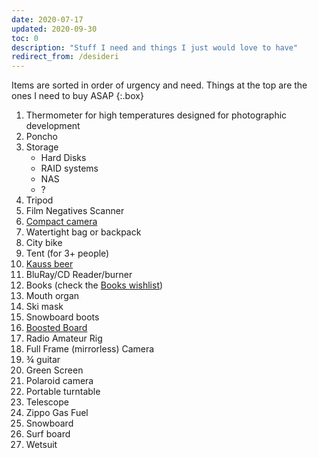 ```yaml
---
date: 2020-07-17
updated: 2020-09-30
toc: 0
description: "Stuff I need and things I just would love to have"
redirect_from: /desideri
---
```

Items are sorted in order of urgency and need. Things at the top are the ones I need to buy ASAP
{:.box}

1. Thermometer for high temperatures designed for photographic development
1. Poncho
1. Storage
    - Hard Disks
    - RAID systems
    - NAS
    -  ?
1. Tripod
1. Film Negatives Scanner
1. [Compact camera](https://www.wired.com/gallery/best-compact-cameras/ )
1. Watertight bag or backpack
1. City bike
1. Tent (for 3+ people)
1. [Kauss beer](http://kauss.it)
1. BluRay/CD Reader/burner
1. Books (check the [Books wishlist](/Books#Wishlist))
1. Mouth organ
1. Ski mask
1. Snowboard boots
1. [Boosted Board](https://boostedusa.com/collections/electric-skateboards)
1. Radio Amateur Rig
1. Full Frame (mirrorless) Camera
1. ¾ guitar
1. Green Screen
1. Polaroid camera
1. Portable turntable
1. Telescope
1. Zippo Gas Fuel
1. Snowboard
1. Surf board
1. Wetsuit
